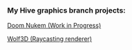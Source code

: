 ### My Hive graphics branch projects:

[Doom Nukem (Work in Progress)](https://github.com/oskarikinnunen/DoomNukem)  

[Wolf3D (Raycasting renderer)](https://github.com/oskarikinnunen/sovietpunk)


